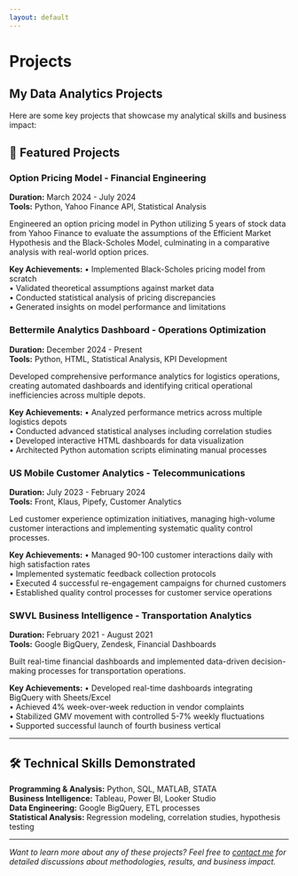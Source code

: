 ```yaml
---
layout: default
---
```


# Projects

## My Data Analytics Projects

Here are some key projects that showcase my analytical skills and business impact:

## 🎯 Featured Projects

### Option Pricing Model - Financial Engineering

**Duration:** March 2024 - July 2024  
**Tools:** Python, Yahoo Finance API, Statistical Analysis

Engineered an option pricing model in Python utilizing 5 years of stock data from Yahoo Finance to evaluate the assumptions of the Efficient Market Hypothesis and the Black-Scholes Model, culminating in a comparative analysis with real-world option prices.

**Key Achievements:**
• Implemented Black-Scholes pricing model from scratch  
• Validated theoretical assumptions against market data  
• Conducted statistical analysis of pricing discrepancies  
• Generated insights on model performance and limitations

### Bettermile Analytics Dashboard - Operations Optimization

**Duration:** December 2024 - Present  
**Tools:** Python, HTML, Statistical Analysis, KPI Development

Developed comprehensive performance analytics for logistics operations, creating automated dashboards and identifying critical operational inefficiencies across multiple depots.

**Key Achievements:**
• Analyzed performance metrics across multiple logistics depots  
• Conducted advanced statistical analyses including correlation studies  
• Developed interactive HTML dashboards for data visualization  
• Architected Python automation scripts eliminating manual processes

### US Mobile Customer Analytics - Telecommunications

**Duration:** July 2023 - February 2024  
**Tools:** Front, Klaus, Pipefy, Customer Analytics

Led customer experience optimization initiatives, managing high-volume customer interactions and implementing systematic quality control processes.

**Key Achievements:**
• Managed 90-100 customer interactions daily with high satisfaction rates  
• Implemented systematic feedback collection protocols  
• Executed 4 successful re-engagement campaigns for churned customers  
• Established quality control processes for customer service operations

### SWVL Business Intelligence - Transportation Analytics

**Duration:** February 2021 - August 2021  
**Tools:** Google BigQuery, Zendesk, Financial Dashboards

Built real-time financial dashboards and implemented data-driven decision-making processes for transportation operations.

**Key Achievements:**
• Developed real-time dashboards integrating BigQuery with Sheets/Excel  
• Achieved 4% week-over-week reduction in vendor complaints  
• Stabilized GMV movement with controlled 5-7% weekly fluctuations  
• Supported successful launch of fourth business vertical

---

## 🛠️ Technical Skills Demonstrated

**Programming & Analysis:** Python, SQL, MATLAB, STATA  
**Business Intelligence:** Tableau, Power BI, Looker Studio  
**Data Engineering:** Google BigQuery, ETL processes  
**Statistical Analysis:** Regression modeling, correlation studies, hypothesis testing

---

*Want to learn more about any of these projects? Feel free to [contact me](contact.html) for detailed discussions about methodologies, results, and business impact.*
